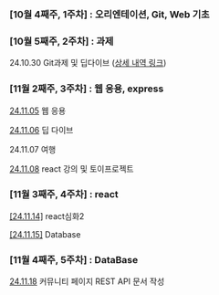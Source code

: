 ### [10월 4째주, 1주차] : 오리엔테이션, Git, Web 기초

### [10월 5째주, 2주차] : 과제 

24.10.30 Git과제 및 딥다이브 ([상세 내역 링크](https://github.com/100-hours-a-week/Leeroy-til/blob/main/Nov/2024-10-30.md))

### [11월 2째주, 3주차] : 웹 응용, express

[24.11.05](https://github.com/100-hours-a-week/Leeroy-til/blob/main/Oct/2024-11-05.md) 웹 응용

[24.11.06](https://github.com/100-hours-a-week/Leeroy-til/blob/main/Oct/2024-11-06.md) 딥 다이브

24.11.07 여행

[24.11.08](https://github.com/100-hours-a-week/Leeroy-til/blob/main/Oct/2024-11-08.md) react 강의 및 토이프로젝트

### [11월 3째주, 4주차] : react

[[24.11.14]](https://github.com/100-hours-a-week/Leeroy-til/blob/main/Oct/2024-11-14.md) react심화2

[[24.11.15]](https://github.com/100-hours-a-week/Leeroy-til/blob/main/Oct/2024-11-15.md) Database

### [11월 4째주, 5주차] : DataBase

[24.11.18](https://github.com/100-hours-a-week/Leeroy-til/blob/main/Oct/2024-11-18.md) 커뮤니티 페이지 REST API 문서 작성